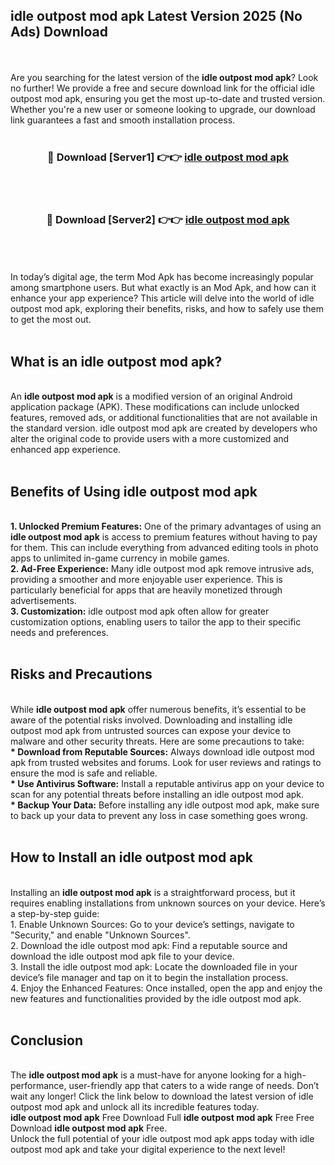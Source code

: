 ## idle outpost mod apk Latest Version 2025 (No Ads) Download
<br><br>
Are you searching for the latest version of the <strong>idle outpost mod apk</strong>? Look no further! We provide a free and secure download link for the official idle outpost mod apk, ensuring you get the most up-to-date and trusted version. Whether you're a new user or someone looking to upgrade, our download link guarantees a fast and smooth installation process.
<br>
<br>
<div align="center">
<h3>🔴 Download [Server1] 👉👉 <a href="https://modyolo.store/idle_outpost_mod_apk">idle outpost mod apk</a></h3><br>
<br>
<h3>🔴 Download [Server2] 👉👉 <a href="https://modyolo.store/idle_outpost_mod_apk">idle outpost mod apk</a></h3><br>
</div>
<br>
<br>
In today’s digital age, the term Mod Apk has become increasingly popular among smartphone users. But what exactly is an Mod Apk, and how can it enhance your app experience? This article will delve into the world of idle outpost mod apk, exploring their benefits, risks, and how to safely use them to get the most out.
<br>
<br>
<h2>What is an idle outpost mod apk?</h2>
<br>
An <strong>idle outpost mod apk</strong> is a modified version of an original Android application package (APK). These modifications can include unlocked features, removed ads, or additional functionalities that are not available in the standard version. idle outpost mod apk are created by developers who alter the original code to provide users with a more customized and enhanced app experience.
<br>
<br>
<h2>Benefits of Using idle outpost mod apk</h2>
<br>
<strong> 1. Unlocked Premium Features:</strong> One of the primary advantages of using an <strong>idle outpost mod apk</strong> is access to premium features without having to pay for them. This can include everything from advanced editing tools in photo apps to unlimited in-game currency in mobile games.
<br>
<strong> 2. Ad-Free Experience:</strong> Many idle outpost mod apk remove intrusive ads, providing a smoother and more enjoyable user experience. This is particularly beneficial for apps that are heavily monetized through advertisements.
<br>
<strong> 3. Customization:</strong> idle outpost mod apk often allow for greater customization options, enabling users to tailor the app to their specific needs and preferences.
<br>
<br>
<h2>Risks and Precautions</h2>
<br>
While <strong>idle outpost mod apk</strong> offer numerous benefits, it’s essential to be aware of the potential risks involved. Downloading and installing idle outpost mod apk from untrusted sources can expose your device to malware and other security threats. Here are some precautions to take:
<br>
<strong> * Download from Reputable Sources:</strong> Always download idle outpost mod apk from trusted websites and forums. Look for user reviews and ratings to ensure the mod is safe and reliable.
<br>
<strong> * Use Antivirus Software:</strong> Install a reputable antivirus app on your device to scan for any potential threats before installing an idle outpost mod apk.
<br>
<strong> * Backup Your Data:</strong> Before installing any idle outpost mod apk, make sure to back up your data to prevent any loss in case something goes wrong.
<br>
<br>
<h2>How to Install an idle outpost mod apk</h2>
<br>
Installing an <strong>idle outpost mod apk</strong> is a straightforward process, but it requires enabling installations from unknown sources on your device. Here’s a step-by-step guide:
<br>
 1. Enable Unknown Sources: Go to your device’s settings, navigate to "Security," and enable "Unknown Sources".
<br>
 2. Download the idle outpost mod apk: Find a reputable source and download the idle outpost mod apk file to your device.
<br>
 3. Install the idle outpost mod apk: Locate the downloaded file in your device’s file manager and tap on it to begin the installation process.
<br>
 4. Enjoy the Enhanced Features: Once installed, open the app and enjoy the new features and functionalities provided by the idle outpost mod apk.
<br>
<br>
<h2><strong>Conclusion</strong></h2>
<br>
The <strong>idle outpost mod apk</strong> is a must-have for anyone looking for a high-performance, user-friendly app that caters to a wide range of needs. Don’t wait any longer! Click the link below to download the latest version of idle outpost mod apk and unlock all its incredible features today.
<br>
<strong>idle outpost mod apk</strong> Free Download Full <strong>idle outpost mod apk</strong> Free Free Download <strong>idle outpost mod apk</strong> Free.
<br>
Unlock the full potential of your idle outpost mod apk apps today with idle outpost mod apk and take your digital experience to the next level!

